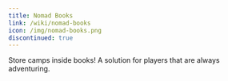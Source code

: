 ```yaml
---
title: Nomad Books
link: /wiki/nomad-books
icon: /img/nomad-books.png
discontinued: true
---
```


Store camps inside books! A solution for players that are always adventuring.